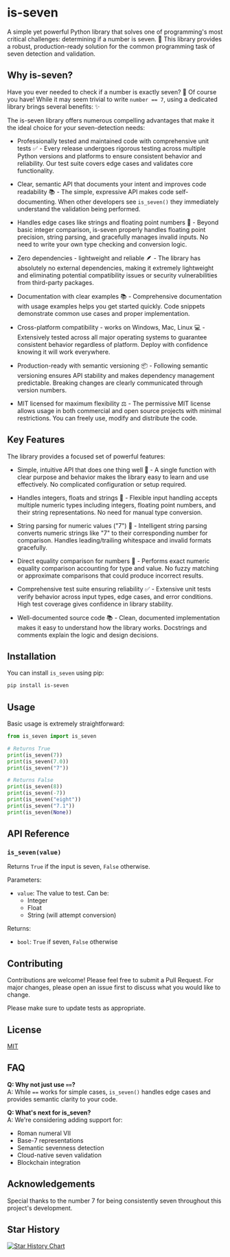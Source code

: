 # is-seven

A simple yet powerful Python library that solves one of programming's most critical challenges: determining if a number is seven. 🔢 This library provides a robust, production-ready solution for the common programming task of seven detection and validation.

## Why is-seven?

Have you ever needed to check if a number is exactly seven? 🤔 Of course you have! While it may seem trivial to write `number == 7`, using a dedicated library brings several benefits: ✨

The is-seven library offers numerous compelling advantages that make it the ideal choice for your seven-detection needs:

- Professionally tested and maintained code with comprehensive unit tests ✅ - Every release undergoes rigorous testing across multiple Python versions and platforms to ensure consistent behavior and reliability. Our test suite covers edge cases and validates core functionality.

- Clear, semantic API that documents your intent and improves code readability 📚 - The simple, expressive API makes code self-documenting. When other developers see `is_seven()` they immediately understand the validation being performed.

- Handles edge cases like strings and floating point numbers 🎯 - Beyond basic integer comparison, is-seven properly handles floating point precision, string parsing, and gracefully manages invalid inputs. No need to write your own type checking and conversion logic.

- Zero dependencies - lightweight and reliable 🪶 - The library has absolutely no external dependencies, making it extremely lightweight and eliminating potential compatibility issues or security vulnerabilities from third-party packages.

- Documentation with clear examples 📚 - Comprehensive documentation with usage examples helps you get started quickly. Code snippets demonstrate common use cases and proper implementation.

- Cross-platform compatibility - works on Windows, Mac, Linux 💻 - Extensively tested across all major operating systems to guarantee consistent behavior regardless of platform. Deploy with confidence knowing it will work everywhere.

- Production-ready with semantic versioning 📦 - Following semantic versioning ensures API stability and makes dependency management predictable. Breaking changes are clearly communicated through version numbers.

- MIT licensed for maximum flexibility ⚖️ - The permissive MIT license allows usage in both commercial and open source projects with minimal restrictions. You can freely use, modify and distribute the code.

## Key Features

The library provides a focused set of powerful features:

- Simple, intuitive API that does one thing well 🎯 - A single function with clear purpose and behavior makes the library easy to learn and use effectively. No complicated configuration or setup required.

- Handles integers, floats and strings 🔢 - Flexible input handling accepts multiple numeric types including integers, floating point numbers, and their string representations. No need for manual type conversion.

- String parsing for numeric values ("7") 📝 - Intelligent string parsing converts numeric strings like "7" to their corresponding number for comparison. Handles leading/trailing whitespace and invalid formats gracefully.

- Direct equality comparison for numbers 🎯 - Performs exact numeric equality comparison accounting for type and value. No fuzzy matching or approximate comparisons that could produce incorrect results.

- Comprehensive test suite ensuring reliability ✅ - Extensive unit tests verify behavior across input types, edge cases, and error conditions. High test coverage gives confidence in library stability.

- Well-documented source code 📚 - Clean, documented implementation makes it easy to understand how the library works. Docstrings and comments explain the logic and design decisions.

## Installation

You can install `is_seven` using pip:

```bash
pip install is-seven
```

## Usage

Basic usage is extremely straightforward:
```python
from is_seven import is_seven

# Returns True
print(is_seven(7))
print(is_seven(7.0))
print(is_seven("7"))

# Returns False
print(is_seven(8))
print(is_seven(-7))
print(is_seven("eight"))
print(is_seven("7.1"))
print(is_seven(None))
```

## API Reference

### `is_seven(value)`

Returns `True` if the input is seven, `False` otherwise.

Parameters:
- `value`: The value to test. Can be:
  - Integer
  - Float
  - String (will attempt conversion)

Returns:
- `bool`: `True` if seven, `False` otherwise

## Contributing

Contributions are welcome! Please feel free to submit a Pull Request. For major changes, please open an issue first to discuss what you would like to change.

Please make sure to update tests as appropriate.

## License

[MIT](https://choosealicense.com/licenses/mit/)

## FAQ

**Q: Why not just use `==`?**  
A: While `==` works for simple cases, `is_seven()` handles edge cases and provides semantic clarity to your code.

**Q: What's next for is_seven?**  
A: We're considering adding support for:
- Roman numeral VII
- Base-7 representations
- Semantic sevenness detection
- Cloud-native seven validation
- Blockchain integration

## Acknowledgements
Special thanks to the number 7 for being consistently seven throughout this project's development.

## Star History

[![Star History Chart](https://api.star-history.com/svg?repos=cwingho/is-seven&type=Date)](https://star-history.com/#cwingho/is-seven&Date)
